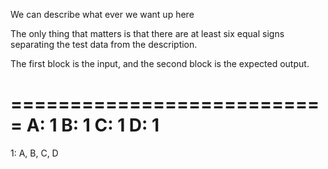 We can describe what ever we want up here

The only thing that matters is that there are at least six equal signs separating the test data from the description.

The first block is the input, and the second block is the expected output.

===========================
A: 1
B: 1
C: 1
D: 1
===========================
1: A, B, C, D
